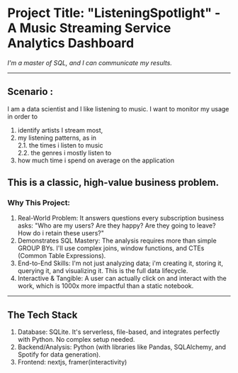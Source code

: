 # Project Title: "ListeningSpotlight" - A Music Streaming Service Analytics Dashboard 

_I'm a master of SQL, and I can communicate my results._

---
## Scenario : 
I am a data scientist and I like listening to music. I want to monitor my usage in order to 
1. identify artists I stream most,
2. my listening patterns, as in  
  2.1. the times i listen to music  
  2.2. the genres i mostly listen to  
3. how much time i spend on average on the application

This is a classic, high-value business problem.
---
### Why This Project:
1. Real-World Problem: It answers questions every subscription business asks: "Who are my users? Are they happy? Are they going to leave? How do i retain these users?"
2. Demonstrates SQL Mastery: The analysis requires more than simple GROUP BYs. I'll use complex joins, window functions, and CTEs (Common Table Expressions).
3. End-to-End Skills: I'm not just analyzing data; i'm creating it, storing it, querying it, and visualizing it. This is the full data lifecycle.
4. Interactive & Tangible: A user can actually click on and interact with the work, which is 1000x more impactful than a static notebook.

---
## The Tech Stack
1. Database: SQLite. It's serverless, file-based, and integrates perfectly with Python. No complex setup needed.
2. Backend/Analysis: Python (with libraries like Pandas, SQLAlchemy, and Spotify for data generation).
3. Frontend: nextjs, framer(interactivity)
